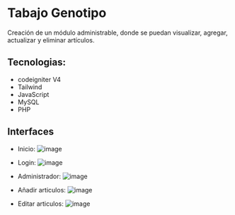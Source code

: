 #  Tabajo Genotipo
 Creación de un módulo administrable, donde se puedan visualizar, agregar, 
actualizar y eliminar artículos. 

## Tecnologias:
- codeigniter V4
- Tailwind
- JavaScript
- MySQL
- PHP 

## Interfaces
- Inicio:
  ![image](https://github.com/AdrianLino/GenotipoV2/assets/106170644/539a212f-d3f4-4e27-bbc7-8a6fdd950a93)

- Login:
  ![image](https://github.com/AdrianLino/GenotipoV2/assets/106170644/32ab8881-b024-4911-ab0d-1c30c86f7ecb)

- Administrador:
  ![image](https://github.com/AdrianLino/GenotipoV2/assets/106170644/3c6ca73c-33bd-4ac2-b2af-28de84178666)

- Añadir articulos:
 ![image](https://github.com/AdrianLino/GenotipoV2/assets/106170644/cb54de0e-89a0-43ec-ab79-0c5a3bb106ef)

- Editar articulos:
  ![image](https://github.com/AdrianLino/GenotipoV2/assets/106170644/e904df5b-5f73-4b40-98bb-31e876076f37)




  
